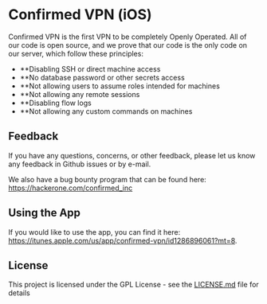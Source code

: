 # Confirmed VPN (iOS)

Confirmed VPN is the first VPN to be completely Openly Operated. All of our code is open source, and we prove that our code is the only code on our server, which follow these principles:

* **Disabling SSH or direct machine access
* **No database password or other secrets access
* **Not allowing users to assume roles intended for machines
* **Not allowing any remote sessions
* **Disabling flow logs
* **Not allowing any custom commands on machines


## Feedback
If you have any questions, concerns, or other feedback, please let us know any feedback in Github issues or by e-mail.

We also have a bug bounty program that can be found here: https://hackerone.com/confirmed_inc

## Using the App

If you would like to use the app, you can find it here: https://itunes.apple.com/us/app/confirmed-vpn/id1286896061?mt=8. 

## License

This project is licensed under the GPL License - see the [LICENSE.md](LICENSE.md) file for details



